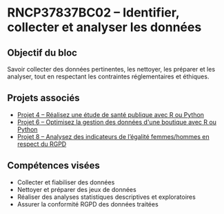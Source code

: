# RNCP37837BC02 – Identifier, collecter et analyser les données

## Objectif du bloc
Savoir collecter des données pertinentes, les nettoyer, les préparer et les analyser, tout en respectant les contraintes réglementaires et éthiques.

## Projets associés
- [Projet 4 – Réalisez une étude de santé publique avec R ou Python](Projet_04/)  
- [Projet 6 – Optimisez la gestion des données d'une boutique avec R ou Python](Projet_06/)  
- [Projet 8 – Analysez des indicateurs de l’égalité femmes/hommes en respect du RGPD](Projet_08/)  

## Compétences visées
- Collecter et fiabiliser des données  
- Nettoyer et préparer des jeux de données  
- Réaliser des analyses statistiques descriptives et exploratoires  
- Assurer la conformité RGPD des données traitées

